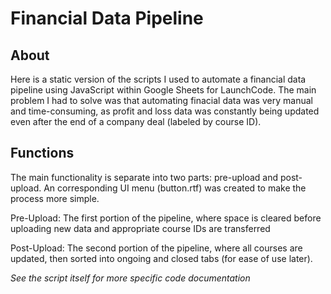 # Financial Data Pipeline

## About
Here is a static version of the scripts I used to automate a financial data pipeline using JavaScript within Google Sheets for LaunchCode. The main problem I had to solve was that automating finacial data was very manual and time-consuming, as profit and loss data was constantly being updated even after the end of a company deal (labeled by course ID).

## Functions
The main functionality is separate into two parts: pre-upload and post-upload. An corresponding UI menu (button.rtf) was created to make the process more simple.

Pre-Upload: The first portion of the pipeline, where space is cleared before uploading new data and appropriate course IDs are transferred

Post-Upload: The second portion of the pipeline, where all courses are updated, then sorted into ongoing and closed tabs (for ease of use later).

*See the script itself for more specific code documentation*
